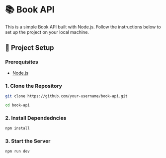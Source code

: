 # 📚 Book API

This is a simple Book API built with Node.js. Follow the instructions below to set up the project on your local machine.

## 🔧 Project Setup

### Prerequisites


- [Node.js](https://nodejs.org/) 

### 1. Clone the Repository

```bash
git clone https://github.com/your-username/book-api.git

cd book-api
```
### 2. Install Dependedncies

```bash
npm install
```

### 3. Start the Server

```bash
npm run dev

